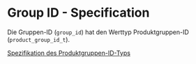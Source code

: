 # Group ID - Specification

Die Gruppen-ID (`group_id`) hat den Werttyp Produktgruppen-ID (`product_group_id_t`).

[Spezifikation des Produktgruppen-ID-Typs](types/product_group_id-spec.de.md)